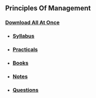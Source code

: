 ## Principles Of Management

### [Download All At Once](https://samriddhicollegeedunp-my.sharepoint.com/:f:/g/personal/wilsonshrestha_samriddhicollege_edu_np/EgGVjkqh56pHgw3DnbplDG4Bfbg50CuKyGaLOQ7F75KlMA?e=0fS7GD)

- ### [Syllabus](https://samriddhicollegeedunp-my.sharepoint.com/:f:/g/personal/wilsonshrestha_samriddhicollege_edu_np/EgZGC7x5a39Co9HZlcIyXlUBwMjpq97rW78OJskd4Fxlwg?e=Ayjh6C)

- ### [Practicals](https://samriddhicollegeedunp-my.sharepoint.com/:f:/g/personal/wilsonshrestha_samriddhicollege_edu_np/EiZCqodLR95PpOvDaOmKklYB-EOGRqgO1HQshW7Yos_scw?e=4ke2py)

- ### [Books](https://samriddhicollegeedunp-my.sharepoint.com/:f:/g/personal/wilsonshrestha_samriddhicollege_edu_np/Ej7-YR_MVuZBq19NP7sB91sBm9bfWm2yrxD-fezNstnTgQ?e=f0wEYn)
 
- ### [Notes](https://samriddhicollegeedunp-my.sharepoint.com/:f:/g/personal/wilsonshrestha_samriddhicollege_edu_np/EmteqvEnEKJKityZKnlztFIBEz1t-V6az60pbPK6AZOLBg?e=eTtJh9)

- ### [Questions](https://samriddhicollegeedunp-my.sharepoint.com/:f:/g/personal/wilsonshrestha_samriddhicollege_edu_np/Ek-LUimRxKdCilRpahqkTNcBbcNSS_sIv1INdCnnzM-7yQ?e=staBj4)
